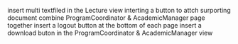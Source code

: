 insert multi textfiled in the Lecture view
interting a button to attch surporting document
combine ProgramCoordinator & AcademicManager page together
insert a logout button at the bottom of each page
insert a download buton in the ProgramCoordinator & AcademicManager view 
